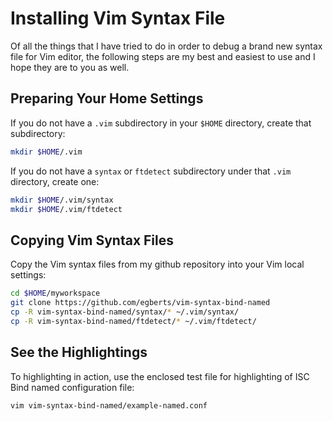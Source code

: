 Installing Vim Syntax File
==========================

Of all the things that I have tried to do in order to debug a brand 
new syntax file for Vim editor, the following steps are my best and 
easiest to use and I hope they are to you as well.

Preparing Your Home Settings
----------------------------

If you do not have a `.vim` subdirectory in your `$HOME` directory, 
create that subdirectory:

```bash
mkdir $HOME/.vim
````
If you do not have a `syntax` or `ftdetect` subdirectory under that `.vim` directory, create one:

```bash
mkdir $HOME/.vim/syntax
mkdir $HOME/.vim/ftdetect
```

Copying Vim Syntax Files
------------------------
Copy the Vim syntax files from my github repository into your Vim local
settings:

```bash
cd $HOME/myworkspace
git clone https://github.com/egberts/vim-syntax-bind-named
cp -R vim-syntax-bind-named/syntax/* ~/.vim/syntax/
cp -R vim-syntax-bind-named/ftdetect/* ~/.vim/ftdetect/
```

See the Highlightings
---------------------
To highlighting in action, use the enclosed test file for highlighting of ISC Bind named configuration file:

```bash
vim vim-syntax-bind-named/example-named.conf
```



